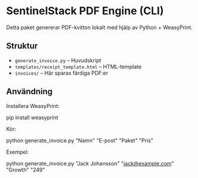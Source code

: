 # SentinelStack PDF Engine (CLI)

Detta paket genererar PDF-kvitton lokalt med hjälp av Python + WeasyPrint.

## Struktur

- `generate_invoice.py` – Huvudskript
- `templates/receipt_template.html` – HTML-template
- `invoices/` – Här sparas färdiga PDF:er

## Användning

Installera WeasyPrint:

pip install weasyprint

Kör:

python generate_invoice.py "Namn" "E-post" "Paket" "Pris"

Exempel:

python generate_invoice.py "Jack Johansson" "jack@example.com" "Growth" "249"
